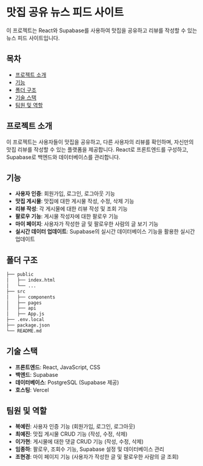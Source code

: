 # 맛집 공유 뉴스 피드 사이트

이 프로젝트는 React와 Supabase를 사용하여 맛집을 공유하고 리뷰를 작성할 수 있는 뉴스 피드 사이트입니다.

## 목차

- [프로젝트 소개](#프로젝트-소개)
- [기능](#기능)
- [폴더 구조](#폴더-구조)
- [기술 스택](#기술-스택)
- [팀원 및 역할](#팀원-및-역할)

## 프로젝트 소개

이 프로젝트는 사용자들이 맛집을 공유하고, 다른 사용자의 리뷰를 확인하며, 자신만의 맛집 리뷰를 작성할 수 있는 플랫폼을 제공합니다. React로 프론트엔드를 구성하고, Supabase로 백엔드와 데이터베이스를 관리합니다.

## 기능

- **사용자 인증**: 회원가입, 로그인, 로그아웃 기능
- **맛집 게시물**: 맛집에 대한 게시물 작성, 수정, 삭제 기능
- **리뷰 작성**: 각 게시물에 대한 리뷰 작성 및 조회 기능
- **팔로우 기능**: 게시물 작성자에 대한 팔로우 기능
- **마이 페이지**: 사용자가 작성한 글 및 팔로우한 사람의 글 보기 기능
- **실시간 데이터 업데이트**: Supabase의 실시간 데이터베이스 기능을 활용한 실시간 업데이트

## 폴더 구조

```bash
├── public
│   ├── index.html
│   └── ...
├── src
│   ├── components
│   ├── pages
│   ├── api
│   ├── App.js
├── .env.local
├── package.json
└── README.md
```

## 기술 스택

- **프론트엔드**: React, JavaScript, CSS
- **백엔드**: Supabase
- **데이터베이스**: PostgreSQL (Supabase 제공)
- **호스팅**: Vercel

## 팀원 및 역할

- **복예린**: 사용자 인증 기능 (회원가입, 로그인, 로그아웃)
- **최예진**: 맛집 게시물 CRUD 기능 (작성, 수정, 삭제)
- **이가현**: 게시물에 대한 댓글 CRUD 기능 (작성, 수정, 삭제)
- **임종하**: 팔로우, 조회수 기능, Supabase 설정 및 데이터베이스 관리
- **조현경**: 마이 페이지 기능 (사용자가 작성한 글 및 팔로우한 사람의 글 조회)